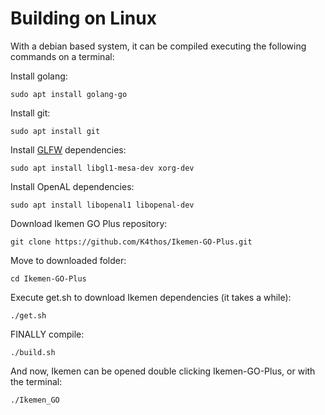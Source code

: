 # Building on Linux

With a debian based system, it can be compiled executing the following commands on a terminal:

Install golang:

`sudo apt install golang-go`

Install git:

`sudo apt install git`

Install [GLFW](https://github.com/go-gl/glfw) dependencies:

`sudo apt install libgl1-mesa-dev xorg-dev`

Install OpenAL dependencies:

`sudo apt install libopenal1 libopenal-dev`

Download Ikemen GO Plus repository:

`git clone https://github.com/K4thos/Ikemen-GO-Plus.git`

Move to downloaded folder:

`cd Ikemen-GO-Plus`

Execute get.sh to download Ikemen dependencies (it takes a while):

`./get.sh`

FINALLY compile:

`./build.sh`

And now, Ikemen can be opened double clicking Ikemen-GO-Plus, or with the terminal:

`./Ikemen_GO`

